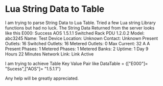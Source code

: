 
# Lua String Data to Table

I am trying to parse String Data to Lua Table. Tried a few Lua string Library functions but had no luck.
The String Data Returned from the server looks like this
E000: Success
AOS               1.5.1.1
Switched Rack PDU 1.2.0.2 
Model:            abc3245
Name:             Test Device
Location:         Unknown
Contact:          Unknown
Present Outlets:  16
Switched Outlets: 16
Metered Outlets:  0
Max Current:      32 A A
Present Phases:   1
Metered Phases:   1
Metered Banks:    2
Uptime:           1 Day 9 Hours 22 Minutes
Network Link:     Link Active

I am trying to achieve Table Key Value Pair like
DataTable = {["E000"]= "Sucess",["AOS"]= "1.5.1.1"}

Any help will be greatly appreciated.

        